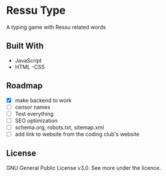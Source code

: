 # Ressu Type

A typing game with Ressu related words

<!-- add favicon -->

<!-- add photo of website -->

## Built With

- JavaScript
- HTML
  -CSS

## Roadmap

- [X] make backend to work
- [ ] censor names
- [ ] Test everything
- [ ] SEO optimization
- [ ] schema.org, robots.txt, sitemap.xml
- [ ] add link to website from the coding club's website

## License

GNU General Public License v3.0. See more under the licence.
